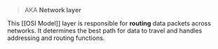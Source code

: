 > AKA **Network layer**

This [[OSI Model]] layer is responsible for **routing** data packets across networks. It determines the best path for data to travel and handles addressing and routing functions.